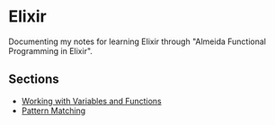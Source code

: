 # Elixir

Documenting my notes for learning Elixir through "Almeida Functional Programming in Elixir".

## Sections

- [Working with Variables and Functions](./variables_and_functions/)
- [Pattern Matching](./pattern_matching/)